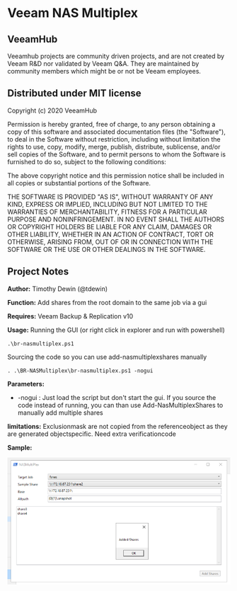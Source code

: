 # Veeam NAS Multiplex
## VeeamHub
Veeamhub projects are community driven projects, and are not created by Veeam R&D nor validated by Veeam Q&A. They are maintained by community members which might be or not be Veeam employees. 

## Distributed under MIT license
Copyright (c) 2020 VeeamHub

Permission is hereby granted, free of charge, to any person obtaining a copy of this software and associated documentation files (the "Software"), to deal in the Software without restriction, including without limitation the rights to use, copy, modify, merge, publish, distribute, sublicense, and/or sell copies of the Software, and to permit persons to whom the Software is furnished to do so, subject to the following conditions:

The above copyright notice and this permission notice shall be included in all copies or substantial portions of the Software.

THE SOFTWARE IS PROVIDED "AS IS", WITHOUT WARRANTY OF ANY KIND, EXPRESS OR IMPLIED, INCLUDING BUT NOT LIMITED TO THE WARRANTIES OF MERCHANTABILITY, FITNESS FOR A PARTICULAR PURPOSE AND NONINFRINGEMENT. IN NO EVENT SHALL THE AUTHORS OR COPYRIGHT HOLDERS BE LIABLE FOR ANY CLAIM, DAMAGES OR OTHER LIABILITY, WHETHER IN AN ACTION OF CONTRACT, TORT OR OTHERWISE, ARISING FROM, OUT OF OR IN CONNECTION WITH THE SOFTWARE OR THE USE OR OTHER DEALINGS IN THE SOFTWARE.

## Project Notes
**Author:** Timothy Dewin (@tdewin)

**Function:** Add shares from the root domain to the same job via a gui

**Requires:** Veeam Backup & Replication v10

**Usage:** 
Running the GUI (or right click in explorer and run with powershell)
```
.\br-nasmultiplex.ps1
```

Sourcing the code so you can use add-nasmultiplexshares manually
```
. .\BR-NASMultiplex\br-nasmultiplex.ps1 -nogui
```

**Parameters:**
* -nogui : Just load the script but don't start the gui. If you source the code instead of running, you can than use Add-NasMultiplexShares to manually add multiple shares

**limitations:**
Exclusionmask are not copied from the referenceobject as they are generated objectspecific. Need extra verificationcode

**Sample:**

![GUI](./Media/gui.png)
